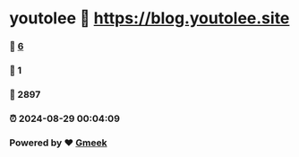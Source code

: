 # youtolee :link: https://blog.youtolee.site 
### :page_facing_up: [6](https://blog.youtolee.site/tag.html) 
### :speech_balloon: 1 
### :hibiscus: 2897 
### :alarm_clock: 2024-08-29 00:04:09 
### Powered by :heart: [Gmeek](https://github.com/Meekdai/Gmeek)
